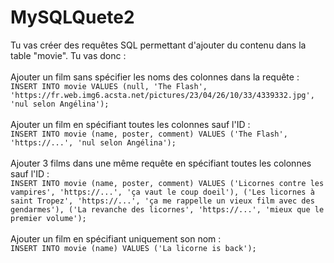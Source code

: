 # MySQLQuete2
Tu vas créer des requêtes SQL permettant d'ajouter du contenu dans la table "movie". Tu vas donc : <br><br>
Ajouter un film sans spécifier les noms des colonnes dans la requête : <br>
```INSERT INTO movie VALUES (null, 'The Flash', 'https://fr.web.img6.acsta.net/pictures/23/04/26/10/33/4339332.jpg', 'nul selon Angélina');``` <br><br>
Ajouter un film en spécifiant toutes les colonnes sauf l'ID : <br>
```INSERT INTO movie (name, poster, comment) VALUES ('The Flash', 'https://...', 'nul selon Angélina');``` <br><br>
Ajouter 3 films dans une même requête en spécifiant toutes les colonnes sauf l'ID : <br>
```INSERT INTO movie (name, poster, comment) VALUES ('Licornes contre les vampires', 'https://...', 'ça vaut le coup doeil'), ('Les licornes à saint Tropez', 'https://...', 'ça me rappelle un vieux film avec des gendarmes'), ('La revanche des licornes', 'https://...', 'mieux que le premier volume');``` <br><br>
Ajouter un film en spécifiant uniquement son nom : <br>
```INSERT INTO movie (name) VALUES ('La licorne is back');``` <br>
